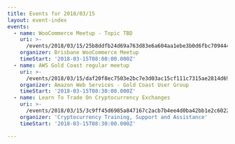 ```yaml
---
title: Events for 2018/03/15
layout: event-index
events:
  - name: WooCommerce Meetup - Topic TBD
    uri: >-
      /events/2018/03/15/25b8ddfb24d69a763d83e6a604aa1ebe3b0d6fbc70944461139e77cd0a3a1aea
    organizer: Brisbane WooCommerce Meetup
    timeStart: '2018-03-15T08:00:00.000Z'
  - name: AWS Gold Coast regular meetup
    uri: >-
      /events/2018/03/15/daf20f8ec7503e2bc7e3d03ac15cf111c7315ae2814d69ae3c39dac9c2bcc036
    organizer: Amazon Web Services - Gold Coast User Group
    timeStart: '2018-03-15T08:30:00.000Z'
  - name: Learn To Trade On Cryptocurrency Exchanges
    uri: >-
      /events/2018/03/15/3c9ff45d6985a847167c2acb7b4ee4d0ba42bb1e2c60222ae4ee1b348b035bff
    organizer: 'Cryptocurrency Training, Support and Assistance'
    timeStart: '2018-03-15T08:30:00.000Z'

---
```

